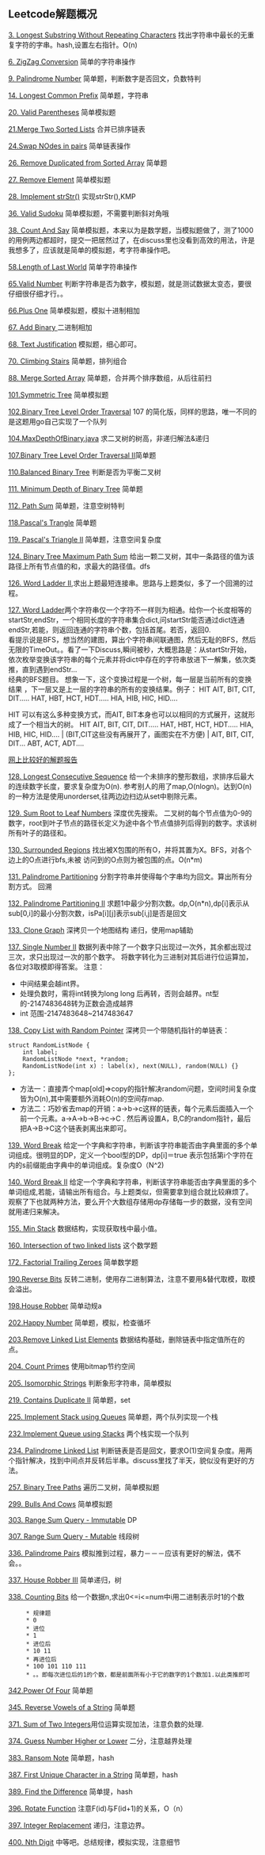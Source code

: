 
## Leetcode解题概况

[3. Longest Substring Without Repeating Characters](https://oj.leetcode.com/problems/longest-substring-without-repeating-characters/) 找出字符串中最长的无重复字符的字串。hash,设置左右指针。O(n)

[6. ZigZag Conversion](https://leetcode.com/problems/zigzag-conversion/) 简单的字符串操作

[9. Palindrome Number](https://leetcode.com/problems/palindrome-number/) 简单题，判断数字是否回文，负数特判

[14. Longest Common Prefix](https://leetcode.com/problems/longest-common-prefix/) 简单题，字符串

[20. Valid Parentheses](https://leetcode.com/problems/valid-parentheses/) 简单模拟题

[21.Merge Two Sorted Lists](https://leetcode.com/problems/merge-two-sorted-lists/) 合并已排序链表

[24.Swap NOdes in pairs](https://leetcode.com/problems/swap-nodes-in-pairs/) 简单链表操作

[26. Remove Duplicated from Sorted Array](https://leetcode.com/problems/remove-duplicates-from-sorted-array/) 简单题  

[27. Remove Element](https://leetcode.com/problems/remove-element/) 简单模拟题

[28. Implement strStr()](https://leetcode.com/problems/implement-strstr/) 实现strStr(),KMP

[36. Valid Sudoku](https://leetcode.com/problems/valid-sudoku/) 简单模拟题，不需要判断斜对角哦


[38. Count And Say](https://leetcode.com/problems/count-and-say/) 简单模拟题，本来以为是数学题，当模拟题做了，测了1000的用例两边都超时，提交一把居然过了，在discuss里也没看到高效的用法，许是我想多了，应该就是简单的模拟题，考字符串操作吧。

[58.Length of Last World](https://leetcode.com/problems/length-of-last-word/) 简单字符串操作

[65.Valid Number](https://leetcode.com/problems/valid-number/) 判断字符串是否为数字，模拟题，就是测试数据太变态，要很仔细很仔细才行。。

[66.Plus One](https://leetcode.com/problems/plus-one/) 简单模拟题，模拟十进制相加

[67. Add Binary ](https://leetcode.com/problems/add-binary/) 二进制相加

[68. Text Justification](https://leetcode.com/problems/text-justification/) 模拟题，细心即可。

[70. Climbing Stairs](https://leetcode.com/problems/climbing-stairs/) 简单题，排列组合

[88. Merge Sorted Array](https://leetcode.com/problems/merge-sorted-array/) 简单题，合并两个排序数组，从后往前扫

[101.Symmetric Tree](https://leetcode.com/problems/symmetric-tree/) 简单模拟题

[102.Binary Tree Level Order Traversal](https://leetcode.com/problems/binary-tree-level-order-traversal/) 107 的简化版，同样的思路，唯一不同的是这题用go自己实现了一个队列

[104.MaxDepthOfBinary.java](https://leetcode.com/problems/maximum-depth-of-binary-tree/) 求二叉树的树高，非递归解法&递归

[107.Binary Tree Level Order Traversal II](https://leetcode.com/problems/binary-tree-level-order-traversal-ii/)简单题

[110.Balanced Binary Tree](https://leetcode.com/problems/balanced-binary-tree/) 判断是否为平衡二叉树

[111. Minimum Depth of Binary Tree](https://leetcode.com/problems/minimum-depth-of-binary-tree/) 简单题

[112. Path Sum](https://leetcode.com/problems/path-sum/) 简单题，注意空树特判

[118.Pascal's Trangle](https://leetcode.com/problems/pascals-triangle/) 简单题

[119. Pascal's Triangle II](https://leetcode.com/problems/pascals-triangle-ii/) 简单题，注意空间复杂度

[124. Binary Tree Maximum Path Sum](https://leetcode.com/problems/binary-tree-maximum-path-sum/) 给出一颗二叉树，其中一条路径的值为该路径上所有节点值的和，求最大的路径值。dfs

[126. Word Ladder II](https://leetcode.com/problems/word-ladder-ii/),求出上题最短连接串。思路与上题类似，多了一个回溯的过程。

[127. Word Ladder](https://leetcode.com/problems/word-ladder/)两个字符串仅一个字符不一样则为相通。给你一个长度相等的startStr,endStr，一个相同长度的字符串集合dict,问startStr能否通过dict连通endStr,若能，则返回连通的字符串个数，包括首尾。若否，返回0.
<br>
看提示说是BFS，想当然的建图，算出个字符串间联通图，然后无耻的BFS，然后无限的TimeOut。。看了一下Discuss,瞬间被秒，大概思路是：从startStr开始，依次枚举变换该字符串的每个元素并将dict中存在的字符串放进下一解集，依次类推，直到遇到endStr...
<br>
经典的BFS题目。
想象一下，这个变换过程是一个树，每一层是当前所有的变换结果 ，下一层又是上一层的字符串的所有的变换结果。例子：
HIT
AIT, BIT, CIT, DIT.....     HAT, HBT, HCT, HDT.....    HIA, HIB, HIC, HID....

HIT 可以有这么多种变换方式，而AIT, BIT本身也可以以相同的方式展开，这就形成了一个相当大的树。
HIT
AIT, BIT, CIT, DIT.....     HAT, HBT, HCT, HDT.....    HIA, HIB, HIC, HID....
 |    (BIT,CIT这些没有再展开了，画图实在不方便)
 |
AIT, BIT, CIT, DIT...     ABT, ACT, ADT....

[网上比较好的解题报告](http://blog.sina.com.cn/s/blog_eb52001d0102v2ds.html)


[128. Longest Consecutive Sequence](https://leetcode.com/problems/longest-consecutive-sequence/)   给一个未排序的整形数组，求排序后最大的连续数字长度，要求复杂度为O(n).  参考别人的用了map,O(nlogn)。达到O(n)的一种方法是使用unorderset,往两边边扫边从set中剔除元素。

[129. Sum Root to Leaf Numbers](https://leetcode.com/problems/sum-root-to-leaf-numbers/) 深度优先搜索。
二叉树的每个节点值为0-9的数字，root到叶子节点的路径长定义为途中各个节点值排列后得到的数字。求该树所有叶子的路径和。

[130. Surrounded Regions](https://oj.leetcode.com/problems/surrounded-regions/) 找出被X包围的所有O，并将其置为X。BFS，对各个边上的O点进行bfs,未被 访问到的O点则为被包围的点。O(n*m)

[131. Palindrome Partitioning](https://oj.leetcode.com/problems/palindrome-partitioning/) 分割字符串并使得每个字串均为回文。算出所有分割方式。 回溯

[132. Palindrome Partitioning II](https://oj.leetcode.com/problems/palindrome-partitioning-ii/) 求题1中最少分割次数。dp,O(n*n),dp[i]表示从sub[0,i]的最小分割次数，isPa[i][j]表示sub[i,j]是否是回文

[133. Clone Graph](https://oj.leetcode.com/problems/clone-graph/) 深拷贝一个地图结构
递归，使用map辅助

[137. Single Number II](https://oj.leetcode.com/problems/single-number-ii/) 数据列表中除了一个数字只出现过一次外，其余都出现过三次，求只出现过一次的那个数字。
将数字转化为三进制对其后进行位运算加，各位对3取模即得答案。
注意：

* 中间结果会越int界。
* 处理负数时，需将int转换为long long 后再转，否则会越界。nt型的-2147483648转为正数会造成越界
*  int 范围-2147483648~2147483647

[138. Copy List with Random Pointer](https://oj.leetcode.com/problems/copy-list-with-random-pointer/)
深拷贝一个带随机指针的单链表：

```
struct RandomListNode {
    int label;
    RandomListNode *next, *random;
    RandomListNode(int x) : label(x), next(NULL), random(NULL) {}
};

```

* 方法一：直接弄个map[old]=>copy的指针解决random问题，空间时间复杂度皆为O(n),其中需要额外消耗O(n)的空间存map.
* 方法二：巧妙省去map的开销：a->b->c这样的链表，每个元素后面插入一个前一个元素。a->A->b->B->c->C . 然后再设置A，B,C的random指针，最后把A->B->C这个链表剥离出来即可。

[139. Word Break](http://oj.leetcode.com/problems/word-break/) 给定一个字典和字符串，判断该字符串能否由字典里面的多个单词组成。很明显的DP，定义一个bool型的DP，dp[i]＝true 表示包括第i个字符在内的s前缀能由字典中的单词组成。复杂度O（N^2)

[140. Word Break II](https://oj.leetcode.com/problems/word-break-ii/) 给定一个字典和字符串，判断该字符串能否由字典里面的多个单词组成,若能，请输出所有组合。与上题类似，但需要拿到组合就比较麻烦了。观察了下也就两种方法，要么开个大数组存储用dp存储每一步的数据，没有空间就用递归来解决。

[155. Min Stack](https://leetcode.com/problems/min-stack/) 数据结构，实现获取栈中最小值。

[160. Intersection of two linked lists](https://leetcode.com/problems/intersection-of-two-linked-lists/) 这个数学题

[172. Factorial Trailing Zeroes](https://leetcode.com/problems/factorial-trailing-zeroes/) 简单数学题

[190.Reverse Bits](https://leetcode.com/problems/reverse-bits/) 反转二进制，使用存二进制算法，注意不要用&替代取模，取模会溢出。

[198.House Robber](https://leetcode.com/problems/house-robber/) 简单动规a

[202.Happy Number](https://leetcode.com/problems/happy-number/) 简单题，模拟，检查循坏

[203.Remove Linked List Elements](https://leetcode.com/problems/remove-linked-list-elements/) 数据结构基础，删除链表中指定值所在的点。

[204. Count Primes](https://leetcode.com/problems/count-primes/) 使用bitmap节约空间

[205. Isomorphic Strings](https://leetcode.com/problems/isomorphic-strings/) 判断象形字符串，简单模拟

[219. Contains Duplicate II](https://leetcode.com/problems/contains-duplicate-ii/) 简单题，set

[225. Implement Stack using Queues](https://leetcode.com/problems/implement-stack-using-queues/) 简单题，两个队列实现一个栈

[232.Implement Queue using Stacks](https://leetcode.com/problems/implement-queue-using-stacks/) 两个栈实现一个队列

[234. Palindrome Linked List](https://leetcode.com/problems/palindrome-linked-list/) 判断链表是否是回文，要求O(1)空间复杂度。用两个指针解决，找到中间点并反转后半串。discuss里找了半天，貌似没有更好的方法。

[257. Binary Tree Paths](https://leetcode.com/problems/binary-tree-paths/) 遍历二叉树，简单模拟题


[299. Bulls And Cows](https://leetcode.com/problems/bulls-and-cows/) 简单模拟题

[303. Range Sum Query - Immutable](https://leetcode.com/problems/range-sum-query-immutable/) DP

[307. Range Sum Query - Mutable](https://leetcode.com/problems/range-sum-query-mutable/) 线段树


[336. Palindrome Pairs](https://leetcode.com/problems/palindrome-pairs/) 模拟推到过程，暴力－－－应该有更好的解法，偶不会。。

[337. House Robber III](https://leetcode.com/problems/house-robber-iii/) 简单递归，树

[338. Counting Bits](https://leetcode.com/problems/counting-bits/) 给一个数据n,求出0<=i<=num中i用二进制表示时1的个数

```  
     * 规律题
     * 0
     * 进位
     * 1
     * 进位后
     * 10 11
     * 再进位后
     * 100 101 110 111
     * 。。即每次进位后的1的个数，都是前面所有小于它的数字的1个数加1.以此类推即可
```

[342.Power Of Four](https://leetcode.com/problems/power-of-four/) 简单题

[345. Reverse Vowels of a String](https://leetcode.com/problems/reverse-vowels-of-a-string/) 简单题

[371. Sum of Two Integers](https://leetcode.com/problems/sum-of-two-integers/)用位运算实现加法，注意负数的处理.

[374. Guess Number Higher or Lower](https://leetcode.com/problems/guess-number-higher-or-lower/) 二分，注意越界处理

[383. Ransom Note](https://leetcode.com/problems/ransom-note/) 简单题，hash

[387. First Unique Character in a String](https://leetcode.com/problems/first-unique-character-in-a-string/) 简单题，hash

[389. Find the Difference](https://leetcode.com/problems/find-the-difference/) 简单提，hash

[396. Rotate Function](https://leetcode.com/problems/rotate-function/) 注意F(id)与F(id+1)的关系，O（n）

[397. Integer Replacement](https://leetcode.com/problems/integer-replacement/) 递归，注意边界。

[400. Nth Digit](https://leetcode.com/problems/nth-digit/) 中等吧。总结规律，模拟实现，注意细节
